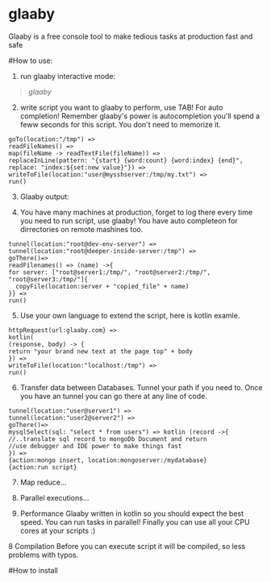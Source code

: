 # glaaby
Glaaby is a free console tool to make tedious tasks at production fast and safe


#How to use:

1. run glaaby interactive mode:
> *glaaby*

2. write script you want to glaaby to perform, use TAB! For auto completion!
Remember glaaby's power is autocompletion you'll spend a feww seconds for this script.
You don't need to memorize it.
```
goTo(location:"/tmp") =>
readFileNames() =>
map(fileName -> readTextFile(fileName)) =>
replaceInLine(pattern: "{start} {word:count} {word:index} {end}", 
replace: "index:${set:new value}"}) =>
writeToFile(location:"user@mysshserver:/tmp/my.txt") =>
run()
```
3. Glaaby output:

4. You have many machines at production, forget to log there 
every time you need to run script, use glaaby! You have auto completeon
for dirrectories on remote mashines too.

```
tunnel(location:"root@dev-env-server") =>
tunnel(location:"root@deeper-inside-server:/tmp") =>
goThere()=>
readFilenames() => (name) ->{
for server: ["root@server1:/tmp/", "root@server2:/tmp/", "root@server3:/tmp/"]{
  copyFile(location:server + "copied_file" + name) 
}} =>
run()
```

5. Use your own language to extend the script, here is kotlin examle.
```
httpRequest(url:glaaby.com} => 
kotlin(
(response, body) -> {
return "your brand new text at the page top" + body
}) =>
writeToFile(location:"localhost:/tmp") =>
run()
```

6. Transfer data between Databases. Tunnel your path if you need to.
Once you have an tunnel you can go there at any line of code.
```
tunnel(location:"user@server1") =>
tunnel(location:"user2@server2") =>
goThere()=>
mysqlSelect(sql: "select * from users") => kotlin (record ->{
//..translate sql record to mongoDb Document and return
//use debugger and IDE power to make things fast
}) =>
{action:mongo insert, location:mongoserver:/mydatabase}
{action:run script}
```
7. Map reduce...

8. Parallel executions...

7. Performance
Glaaby written in kotlin so you should expect the best speed. 
You can run tasks in parallel! Finally you can use all your CPU cores at your scripts :)


8 Compilation
Before you can execute script it will be compiled, so less problems with typos.

#How to install
